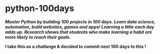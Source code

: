 # python-100days
***Master Python by building 100 projects in 100 days. Learn data science, automation, build websites, games and apps!
Learning a little each day adds up. Research shows that students who make learning a habit are more likely to reach their goals.***


**I take this as a challange & decided to commit next 100 days to this !**
